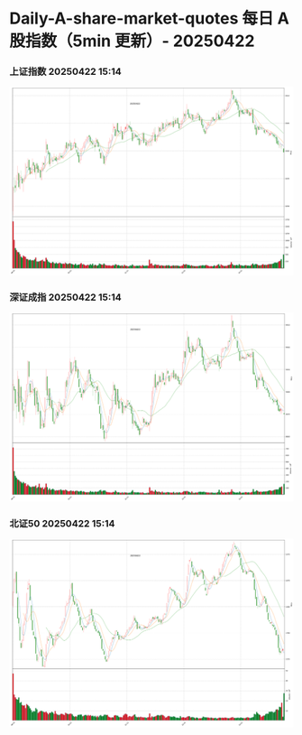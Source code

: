 
# Daily-A-share-market-quotes 每日 A 股指数（5min 更新）- 20250422

### 上证指数 20250422 15:14
![](./fig/2025/4/20250422-sh000001.png)

### 深证成指 20250422 15:14
![](./fig/2025/4/20250422-sz399001.png)

### 北证50 20250422 15:14
![](./fig/2025/4/20250422-bj899050.png)
